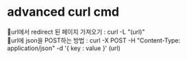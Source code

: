 # advanced curl cmd
🔸url에서 redirect 된 페이지 가져오기 : curl -L "(url)"    
🔸url에 json을 POST하는 방법 : curl -X POST -H "Content-Type: application/json" -d '{ key : value }' (url)

